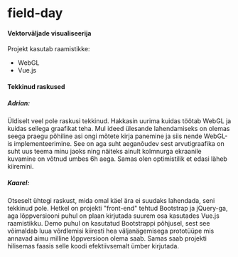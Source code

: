 # field-day

#### Vektorväljade visualiseerija
Projekt kasutab raamistikke:
* WebGL
* Vue.js

#### Tekkinud raskused

##### Adrian:

Üldiselt veel pole raskusi tekkinud. Hakkasin uurima kuidas töötab WebGL ja kuidas sellega graafikat teha. Mul ideed ülesande lahendamiseks on olemas seega praegu põhiline asi ongi mõtete kirja panemine ja siis nende WebGL-is implementeerimine. See on aga suht aeganõudev sest arvutigraafika on suht uus teema minu jaoks ning näiteks ainult kolmnurga ekraanile kuvamine on võtnud umbes 6h aega. Samas olen optimistilik et edasi läheb kiiremini.

##### Kaarel:

Otseselt ühtegi raskust, mida omal käel ära ei suudaks lahendada, seni tekkinud pole. Hetkel on projekti "front-end" tehtud Bootstrap ja jQuery-ga, aga lõppversiooni puhul on plaan kirjutada suurem osa kasutades Vue.js raamistikku. Demo puhul on kasutatud Bootstrappi põhjusel, sest see võimaldab luua võrdlemisi kiiresti hea väljanägemisega prototüüpe mis annavad aimu milline lõppversioon olema saab. Samas saab projekti hilisemas faasis selle koodi efektiivsemalt ümber kirjutada.